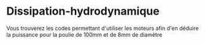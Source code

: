# Dissipation-hydrodynamique
Vous trouverez les codes permettant d'utiliser les moteurs afin d'en déduire la puissance pour la poulie de 100mm et de 8mm de diamètre
